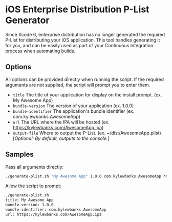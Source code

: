 # iOS Enterprise Distribution P-List Generator

Since Xcode 6, enterprise distribution has no longer generated the required P-List for distributing your iOS application. This tool handles generating it for you, and can be easily used as part of your Continuous Integration process when automating builds.

## Options

All options can be provided directly when running the script. If the required arguments are not supplied, the script will prompt you to enter them.

- `title` The title of your application for display on the install prompt. (ex. My Awesome App)
- `bundle-version` The version of your application (ex. 1.0.0)
- `bundle-identifier` The application's bundle identifier (ex. com.kylewbanks.AwesomeApp) 
- `url` The URL where the IPA will be hosted (ex. https://kylewbanks.com/AwesomeApp.ipa)
- `output-file` Where to output the P-List. (ex. ~/dist/AwesomeApp.plist) [*Optional: By default, outputs to the console.*]

## Samples

Pass all arguments directly:

```bash
./generate-plist.sh "My Awesome App" 1.0.0 com.kylewbanks.AwesomeApp https://kylewbanks.com/AwesomeApp.ipa ~/dist/AwesomeApp.plist
```

Allow the script to prompt:

```bash
./generate-plist.sh 
title: My Awesome App
bundle-version: 1.0.0
bundle-identifier: com.kylewbanks.AwesomeApp
url: https://kylewbanks.com/AwesomeApp.ipa
```
